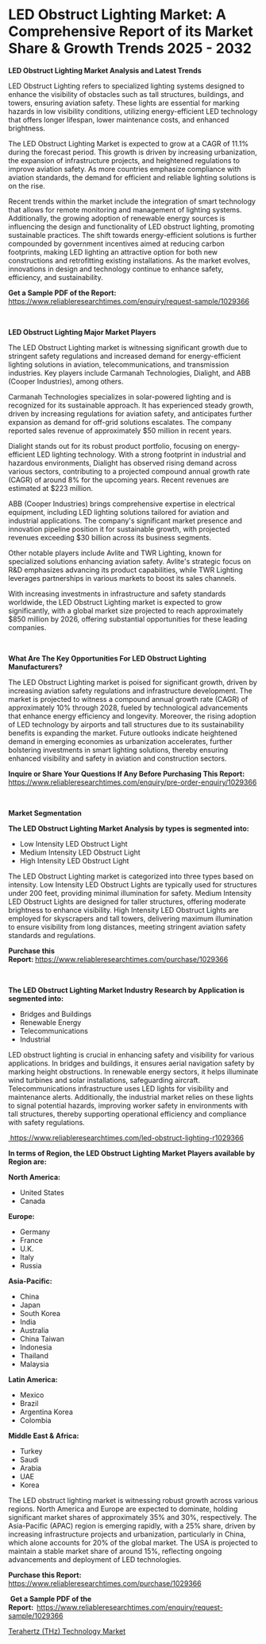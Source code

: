 <p><h1>LED Obstruct Lighting Market: A Comprehensive Report of its Market Share & Growth Trends 2025 - 2032</h1></p><p><strong>LED Obstruct Lighting Market Analysis and Latest Trends</strong></p>
<p><p>LED Obstruct Lighting refers to specialized lighting systems designed to enhance the visibility of obstacles such as tall structures, buildings, and towers, ensuring aviation safety. These lights are essential for marking hazards in low visibility conditions, utilizing energy-efficient LED technology that offers longer lifespan, lower maintenance costs, and enhanced brightness.</p><p>The LED Obstruct Lighting Market is expected to grow at a CAGR of 11.1% during the forecast period. This growth is driven by increasing urbanization, the expansion of infrastructure projects, and heightened regulations to improve aviation safety. As more countries emphasize compliance with aviation standards, the demand for efficient and reliable lighting solutions is on the rise.</p><p>Recent trends within the market include the integration of smart technology that allows for remote monitoring and management of lighting systems. Additionally, the growing adoption of renewable energy sources is influencing the design and functionality of LED obstruct lighting, promoting sustainable practices. The shift towards energy-efficient solutions is further compounded by government incentives aimed at reducing carbon footprints, making LED lighting an attractive option for both new constructions and retrofitting existing installations. As the market evolves, innovations in design and technology continue to enhance safety, efficiency, and sustainability.</p></p>
<p><strong>Get a Sample PDF of the Report:&nbsp;</strong> <a href="https://www.reliableresearchtimes.com/enquiry/request-sample/1029366?utm_campaign=2009&utm_medium=2&utm_source=Github&utm_content=ia&utm_term=21032025&utm_id=led-obstruct-lighting">https://www.reliableresearchtimes.com/enquiry/request-sample/1029366</a></p>
<p>&nbsp;</p>
<p><strong>LED Obstruct Lighting Major Market Players</strong></p>
<p><p>The LED Obstruct Lighting market is witnessing significant growth due to stringent safety regulations and increased demand for energy-efficient lighting solutions in aviation, telecommunications, and transmission industries. Key players include Carmanah Technologies, Dialight, and ABB (Cooper Industries), among others.</p><p>Carmanah Technologies specializes in solar-powered lighting and is recognized for its sustainable approach. It has experienced steady growth, driven by increasing regulations for aviation safety, and anticipates further expansion as demand for off-grid solutions escalates. The company reported sales revenue of approximately $50 million in recent years.</p><p>Dialight stands out for its robust product portfolio, focusing on energy-efficient LED lighting technology. With a strong footprint in industrial and hazardous environments, Dialight has observed rising demand across various sectors, contributing to a projected compound annual growth rate (CAGR) of around 8% for the upcoming years. Recent revenues are estimated at $223 million.</p><p>ABB (Cooper Industries) brings comprehensive expertise in electrical equipment, including LED lighting solutions tailored for aviation and industrial applications. The company's significant market presence and innovation pipeline position it for sustainable growth, with projected revenues exceeding $30 billion across its business segments.</p><p>Other notable players include Avlite and TWR Lighting, known for specialized solutions enhancing aviation safety. Avlite's strategic focus on R&D emphasizes advancing its product capabilities, while TWR Lighting leverages partnerships in various markets to boost its sales channels.</p><p>With increasing investments in infrastructure and safety standards worldwide, the LED Obstruct Lighting market is expected to grow significantly, with a global market size projected to reach approximately $850 million by 2026, offering substantial opportunities for these leading companies.</p></p>
<p>&nbsp;</p>
<p><strong>What Are The Key Opportunities For LED Obstruct Lighting Manufacturers?</strong></p>
<p><p>The LED Obstruct Lighting market is poised for significant growth, driven by increasing aviation safety regulations and infrastructure development. The market is projected to witness a compound annual growth rate (CAGR) of approximately 10% through 2028, fueled by technological advancements that enhance energy efficiency and longevity. Moreover, the rising adoption of LED technology by airports and tall structures due to its sustainability benefits is expanding the market. Future outlooks indicate heightened demand in emerging economies as urbanization accelerates, further bolstering investments in smart lighting solutions, thereby ensuring enhanced visibility and safety in aviation and construction sectors.</p></p>
<p><strong>Inquire or Share Your Questions If Any Before Purchasing This Report:</strong> <a href="https://www.reliableresearchtimes.com/enquiry/pre-order-enquiry/1029366?utm_campaign=2009&utm_medium=2&utm_source=Github&utm_content=ia&utm_term=21032025&utm_id=led-obstruct-lighting">https://www.reliableresearchtimes.com/enquiry/pre-order-enquiry/1029366</a></p>
<p>&nbsp;</p>
<p><strong>Market Segmentation</strong></p>
<p><strong>The LED Obstruct Lighting Market Analysis by types is segmented into:</strong></p>
<p><ul><li>Low Intensity LED Obstruct Light</li><li>Medium Intensity LED Obstruct Light</li><li>High Intensity LED Obstruct Light</li></ul></p>
<p><p>The LED Obstruct Lighting market is categorized into three types based on intensity. Low Intensity LED Obstruct Lights are typically used for structures under 200 feet, providing minimal illumination for safety. Medium Intensity LED Obstruct Lights are designed for taller structures, offering moderate brightness to enhance visibility. High Intensity LED Obstruct Lights are employed for skyscrapers and tall towers, delivering maximum illumination to ensure visibility from long distances, meeting stringent aviation safety standards and regulations.</p></p>
<p><strong>Purchase this Report:&nbsp;</strong><a href="https://www.reliableresearchtimes.com/purchase/1029366?utm_campaign=2009&utm_medium=2&utm_source=Github&utm_content=ia&utm_term=21032025&utm_id=led-obstruct-lighting">https://www.reliableresearchtimes.com/purchase/1029366</a></p>
<p>&nbsp;</p>
<p><strong>The LED Obstruct Lighting Market Industry Research by Application is segmented into:</strong></p>
<p><ul><li>Bridges and Buildings</li><li>Renewable Energy</li><li>Telecommunications</li><li>Industrial</li></ul></p>
<p><p>LED obstruct lighting is crucial in enhancing safety and visibility for various applications. In bridges and buildings, it ensures aerial navigation safety by marking height obstructions. In renewable energy sectors, it helps illuminate wind turbines and solar installations, safeguarding aircraft. Telecommunications infrastructure uses LED lights for visibility and maintenance alerts. Additionally, the industrial market relies on these lights to signal potential hazards, improving worker safety in environments with tall structures, thereby supporting operational efficiency and compliance with safety regulations.</p></p>
<p><a href="https://www.reliableresearchtimes.com/led-obstruct-lighting-r1029366?utm_campaign=2009&utm_medium=2&utm_source=Github&utm_content=ia&utm_term=21032025&utm_id=led-obstruct-lighting">&nbsp;https://www.reliableresearchtimes.com/led-obstruct-lighting-r1029366</a></p>
<p><strong>In terms of Region, the LED Obstruct Lighting Market Players available by Region are:</strong></p>
<p>
    <p> <strong> North America: </strong>
        <ul>
            <li>United States</li>
            <li>Canada</li>
        </ul>
        </p> 
    <p> <strong> Europe: </strong>
        <ul>
            <li>Germany</li>
            <li>France</li>
            <li>U.K.</li>
            <li>Italy</li>
            <li>Russia</li>
        </ul>
        </p> 
    <p> <strong> Asia-Pacific: </strong>
        <ul>
            <li>China</li>
            <li>Japan</li>
            <li>South Korea</li>
            <li>India</li>
            <li>Australia</li>
            <li>China Taiwan</li>
            <li>Indonesia</li>
            <li>Thailand</li>
            <li>Malaysia</li>
        </ul>
        </p> 
    <p> <strong> Latin America: </strong>
        <ul>
            <li>Mexico</li>
            <li>Brazil</li>
            <li>Argentina Korea</li>
            <li>Colombia</li>
        </ul>
        </p> 
    <p> <strong> Middle East & Africa: </strong>
        <ul>
            <li>Turkey</li>
            <li>Saudi</li>
            <li>Arabia</li>
            <li>UAE</li>
            <li>Korea</li>
        </ul>
    </p>
    </p>
<p><p>The LED obstruct lighting market is witnessing robust growth across various regions. North America and Europe are expected to dominate, holding significant market shares of approximately 35% and 30%, respectively. The Asia-Pacific (APAC) region is emerging rapidly, with a 25% share, driven by increasing infrastructure projects and urbanization, particularly in China, which alone accounts for 20% of the global market. The USA is projected to maintain a stable market share of around 15%, reflecting ongoing advancements and deployment of LED technologies.</p></p>
<p><strong>Purchase this Report: </strong><a href="https://www.reliableresearchtimes.com/purchase/1029366?utm_campaign=2009&utm_medium=2&utm_source=Github&utm_content=ia&utm_term=21032025&utm_id=led-obstruct-lighting">https://www.reliableresearchtimes.com/purchase/1029366</a></p>
<p>&nbsp;<strong>Get a Sample PDF of the Report:&nbsp;&nbsp;</strong><a href="https://www.reliableresearchtimes.com/enquiry/request-sample/1029366?utm_campaign=2009&utm_medium=2&utm_source=Github&utm_content=ia&utm_term=21032025&utm_id=led-obstruct-lighting">https://www.reliableresearchtimes.com/enquiry/request-sample/1029366</a></p>
<p><strong></strong></p>
<p><p><a href="https://github.com/oshrykauraj7/Market-Research-Report-List-1/blob/main/terahertz-thz-technology-market.md?utm_campaign=2009&utm_medium=2&utm_source=Github&utm_content=ia&utm_term=21032025&utm_id=led-obstruct-lighting">Terahertz (THz) Technology Market</a></p></p>